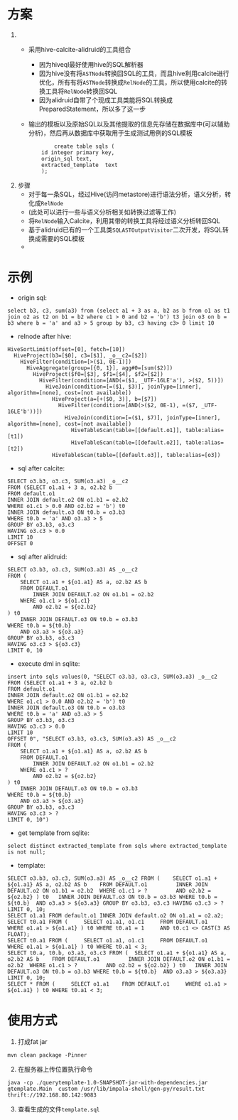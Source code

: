 # 方案
1. 
    - 采用hive-calcite-alidruid的工具组合
        - 因为hiveql最好使用hive的SQL解析器
        - 因为hive没有将`ASTNode`转换回SQL的工具，而且hive利用calcite进行优化，所有有将`ASTNode`转换成`RelNode`的工具，所以使用calcite的转换工具将`RelNode`转换回SQL
        - 因为alidruid自带了个现成工具类能将SQL转换成PreparedStatement，所以多了这一步
    - 输出的模板以及原始SQL以及其他提取的信息先存储在数据库中(可以辅助分析)，然后再从数据库中获取用于生成测试用例的SQL模板

        ```
                create table sqls (
            id integer primary key,
            origin_sql text,
            extracted_template  text
            );
        ```
2. 步骤
    - 对于每一条SQL，经过Hive(访问metastore)进行语法分析，语义分析，转化成`RelNode`
    - (此处可以进行一些与语义分析相关如转换过滤等工作)
    - 将`RelNode`输入Calcite，利用其带的转换工具将经过语义分析转回SQL
    - 基于alidruid已有的一个工具类`SQLASTOutputVisitor`二次开发，将SQL转换成需要的SQL模板
    - 

# 示例
* origin sql: 

```
select b3, c3, sum(a3) from (select a1 + 3 as a, b2 as b from o1 as t1 join o2 as t2 on b1 = b2 where c1 > 0 and b2 = 'b') t3 join o3 on b = b3 where b = 'a' and a3 > 5 group by b3, c3 having c3> 0 limit 10
```

* relnode after hive: 

```
HiveSortLimit(offset=[0], fetch=[10])
  HiveProject(b3=[$0], c3=[$1], _o__c2=[$2])
    HiveFilter(condition=[>($1, 0E-1)])
      HiveAggregate(group=[{0, 1}], agg#0=[sum($2)])
        HiveProject($f0=[$3], $f1=[$4], $f2=[$2])
          HiveFilter(condition=[AND(=($1, _UTF-16LE'a'), >($2, 5))])
            HiveJoin(condition=[=($1, $3)], joinType=[inner], algorithm=[none], cost=[not available])
              HiveProject(a=[+($0, 3)], b=[$7])
                HiveFilter(condition=[AND(>($2, 0E-1), =($7, _UTF-16LE'b'))])
                  HiveJoin(condition=[=($1, $7)], joinType=[inner], algorithm=[none], cost=[not available])
                    HiveTableScan(table=[[default.o1]], table:alias=[t1])
                    HiveTableScan(table=[[default.o2]], table:alias=[t2])
              HiveTableScan(table=[[default.o3]], table:alias=[o3])
```

* sql after calcite:
```
SELECT o3.b3, o3.c3, SUM(o3.a3) _o__c2
FROM (SELECT o1.a1 + 3 a, o2.b2 b
FROM default.o1
INNER JOIN default.o2 ON o1.b1 = o2.b2
WHERE o1.c1 > 0.0 AND o2.b2 = 'b') t0
INNER JOIN default.o3 ON t0.b = o3.b3
WHERE t0.b = 'a' AND o3.a3 > 5
GROUP BY o3.b3, o3.c3
HAVING o3.c3 > 0.0
LIMIT 10
OFFSET 0
```

* sql after alidruid:
```
SELECT o3.b3, o3.c3, SUM(o3.a3) AS _o__c2
FROM (
	SELECT o1.a1 + ${o1.a1} AS a, o2.b2 AS b
	FROM DEFAULT.o1
		INNER JOIN DEFAULT.o2 ON o1.b1 = o2.b2
	WHERE o1.c1 > ${o1.c1}
		AND o2.b2 = ${o2.b2}
) t0
	INNER JOIN DEFAULT.o3 ON t0.b = o3.b3
WHERE t0.b = ${t0.b}
	AND o3.a3 > ${o3.a3}
GROUP BY o3.b3, o3.c3
HAVING o3.c3 > ${o3.c3}
LIMIT 0, 10
```

* execute dml in sqlite: 
```
insert into sqls values(0, "SELECT o3.b3, o3.c3, SUM(o3.a3) _o__c2
FROM (SELECT o1.a1 + 3 a, o2.b2 b
FROM default.o1
INNER JOIN default.o2 ON o1.b1 = o2.b2
WHERE o1.c1 > 0.0 AND o2.b2 = 'b') t0
INNER JOIN default.o3 ON t0.b = o3.b3
WHERE t0.b = 'a' AND o3.a3 > 5
GROUP BY o3.b3, o3.c3
HAVING o3.c3 > 0.0
LIMIT 10
OFFSET 0", "SELECT o3.b3, o3.c3, SUM(o3.a3) AS _o__c2
FROM (
	SELECT o1.a1 + ${o1.a1} AS a, o2.b2 AS b
	FROM DEFAULT.o1
		INNER JOIN DEFAULT.o2 ON o1.b1 = o2.b2
	WHERE o1.c1 > ?
		AND o2.b2 = ${o2.b2}
) t0
	INNER JOIN DEFAULT.o3 ON t0.b = o3.b3
WHERE t0.b = ${t0.b}
	AND o3.a3 > ${o3.a3}
GROUP BY o3.b3, o3.c3
HAVING o3.c3 > ?
LIMIT 0, 10")
```

* get template from sqlite: 
```
select distinct extracted_template from sqls where extracted_template is not null;
```
* template: 
```
SELECT o3.b3, o3.c3, SUM(o3.a3) AS _o__c2 FROM ( 	SELECT o1.a1 + ${o1.a1} AS a, o2.b2 AS b 	FROM DEFAULT.o1 		INNER JOIN DEFAULT.o2 ON o1.b1 = o2.b2 	WHERE o1.c1 > ? 		AND o2.b2 = ${o2.b2} ) t0 	INNER JOIN DEFAULT.o3 ON t0.b = o3.b3 WHERE t0.b = ${t0.b} 	AND o3.a3 > ${o3.a3} GROUP BY o3.b3, o3.c3 HAVING o3.c3 > ? LIMIT 0, 10;
SELECT o1.a1 FROM default.o1 INNER JOIN default.o2 ON o1.a1 = o2.a2;
SELECT t0.a1 FROM ( 	SELECT o1.a1, o1.c1 	FROM DEFAULT.o1 	WHERE o1.a1 > ${o1.a1} ) t0 WHERE t0.a1 = 1 	AND t0.c1 <> CAST(3 AS FLOAT);
SELECT t0.a1 FROM ( 	SELECT o1.a1, o1.c1 	FROM DEFAULT.o1 	WHERE o1.a1 > ${o1.a1} ) t0 WHERE t0.a1 < 3;
SELECT t0.a, t0.b, o3.a3, o3.c3 FROM ( 	SELECT o1.a1 + ${o1.a1} AS a, o2.b2 AS b 	FROM DEFAULT.o1 		INNER JOIN DEFAULT.o2 ON o1.b1 = o2.b2 	WHERE o1.c1 > ? 		AND o2.b2 = ${o2.b2} ) t0 	INNER JOIN DEFAULT.o3 ON t0.b = o3.b3 WHERE t0.b = ${t0.b} 	AND o3.a3 > ${o3.a3} LIMIT 0, 10;
SELECT * FROM ( 	SELECT o1.a1 	FROM DEFAULT.o1 	WHERE o1.a1 > ${o1.a1} ) t0 WHERE t0.a1 < 3;
```

# 使用方式
1. 打成fat jar
```
mvn clean package -Pinner
```
2. 在服务器上传位置执行命令
```
java -cp ./querytemplate-1.0-SNAPSHOT-jar-with-dependencies.jar gtemplate.Main  custom /usr/lib/impala-shell/gen-py/result.txt thrift://192.168.80.142:9083 
```

3. 查看生成的文件`template.sql`

